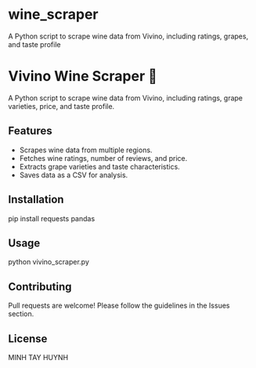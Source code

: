 # wine_scraper
A Python script to scrape wine data from Vivino, including ratings, grapes, and taste profile
# Vivino Wine Scraper 🍷
A Python script to scrape wine data from Vivino, including ratings, grape varieties, price, and taste profile.

## Features
- Scrapes wine data from multiple regions.
- Fetches wine ratings, number of reviews, and price.
- Extracts grape varieties and taste characteristics.
- Saves data as a CSV for analysis.

## Installation

pip install requests pandas


## Usage

python vivino_scraper.py

## Contributing
Pull requests are welcome! Please follow the guidelines in the Issues section.

## License
MINH TAY HUYNH
